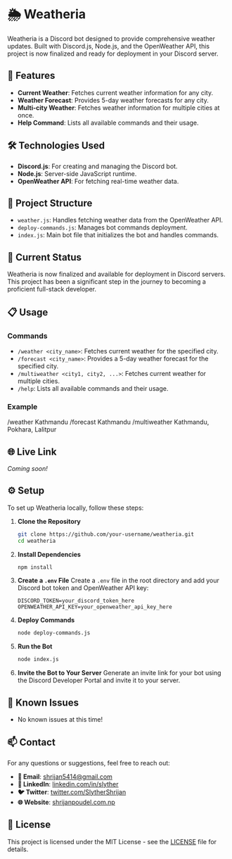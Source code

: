 # 🌦️ Weatheria

Weatheria is a Discord bot designed to provide comprehensive weather updates. Built with Discord.js, Node.js, and the OpenWeather API, this project is now finalized and ready for deployment in your Discord server.

## 🚀 Features

- **Current Weather**: Fetches current weather information for any city.
- **Weather Forecast**: Provides 5-day weather forecasts for any city.
- **Multi-city Weather**: Fetches weather information for multiple cities at once.
- **Help Command**: Lists all available commands and their usage.

## 🛠️ Technologies Used

- **Discord.js**: For creating and managing the Discord bot.
- **Node.js**: Server-side JavaScript runtime.
- **OpenWeather API**: For fetching real-time weather data.

## 📂 Project Structure

- `weather.js`: Handles fetching weather data from the OpenWeather API.
- `deploy-commands.js`: Manages bot commands deployment.
- `index.js`: Main bot file that initializes the bot and handles commands.

## 🚧 Current Status

Weatheria is now finalized and available for deployment in Discord servers. This project has been a significant step in the journey to becoming a proficient full-stack developer.

## 📋 Usage

### Commands

- `/weather <city_name>`: Fetches current weather for the specified city.
- `/forecast <city_name>`: Provides a 5-day weather forecast for the specified city.
- `/multiweather <city1, city2, ...>`: Fetches current weather for multiple cities.
- `/help`: Lists all available commands and their usage.

### Example

/weather Kathmandu
/forecast Kathmandu
/multiweather Kathmandu, Pokhara, Lalitpur


## 🌐 Live Link

*Coming soon!*

## ⚙️ Setup

To set up Weatheria locally, follow these steps:

1. **Clone the Repository**
    ```bash
    git clone https://github.com/your-username/weatheria.git
    cd weatheria
    ```

2. **Install Dependencies**
    ```bash
    npm install
    ```

3. **Create a `.env` File**
    Create a `.env` file in the root directory and add your Discord bot token and OpenWeather API key:
    ```
    DISCORD_TOKEN=your_discord_token_here
    OPENWEATHER_API_KEY=your_openweather_api_key_here
    ```

4. **Deploy Commands**
    ```bash
    node deploy-commands.js
    ```

5. **Run the Bot**
    ```bash
    node index.js
    ```

6. **Invite the Bot to Your Server**
    Generate an invite link for your bot using the Discord Developer Portal and invite it to your server.

## 🐞 Known Issues

- No known issues at this time!

## 📫 Contact

For any questions or suggestions, feel free to reach out:

- **📧 Email**: shrijan5414@gmail.com
- **🔗 LinkedIn**: [linkedin.com/in/slyther](https://linkedin.com/in/slyther)
- **🐦 Twitter**: [twitter.com/SlytherShrijan](https://x.com/SlytherShrijan)
- **🌐 Website**: [shrijanpoudel.com.np](https://www.shrijanpoudel.com.np)

## 📜 License

This project is licensed under the MIT License - see the [LICENSE](LICENSE) file for details.

